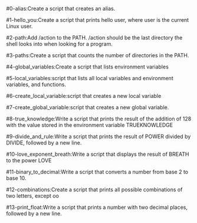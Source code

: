 #0-alias:Create a script that creates an alias.

#1-hello_you:Create a script that prints hello user, where user is the current Linux user.

#2-path:Add /action to the PATH. /action should be the last directory the shell looks into when looking for a program.

#3-paths:Create a script that counts the number of directories in the PATH.

#4-global_variables:Create a script that lists environment variables

#5-local_variables:script that lists all local variables and environment variables, and functions.

#6-create_local_variable:script that creates a new local variable

#7-create_global_variable:script that creates a new global variable.

#8-true_knowledge:Write a script that prints the result of the addition of 128 with the value stored in the environment variable TRUEKNOWLEDGE

#9-divide_and_rule:Write a script that prints the result of POWER divided by DIVIDE, followed by a new line.

#10-love_exponent_breath:Write a script that displays the result of BREATH to the power LOVE

#11-binary_to_decimal:Write a script that converts a number from base 2 to base 10.

#12-combinations:Create a script that prints all possible combinations of two letters, except oo

#13-print_float:Write a script that prints a number with two decimal places, followed by a new line.